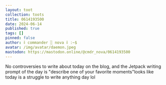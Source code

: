 ```yaml
---
layout: toot
collection: toots
title: 0614193500
date: 2024-06-14
published: true
tags: []
pinned: false
author: ⸸ commander ░ nova ⸸ :~$
avatar: /img/avatar/daemon.jpeg
mastodon: https://mastodon.online/@cmdr_nova/0614193500
---
```


No controversies to write about today on the blog, and the Jetpack writing prompt of the day is "describe one of your favorite moments"looks like today is a struggle to write anything day lol
